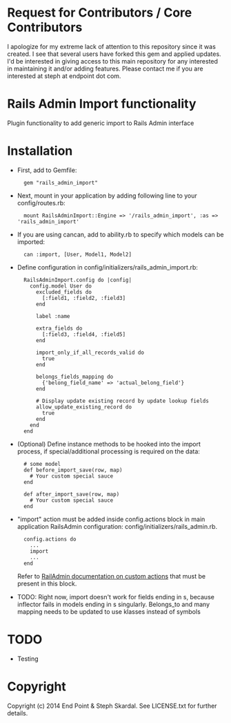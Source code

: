Request for Contributors / Core Contributors
========

I apologize for my extreme lack of attention to this repository since it was created. I see that several users have forked this gem and applied updates. I'd be interested in giving access to this main repository for any interested in maintaining it and/or adding features. Please contact me if you are interested at steph at endpoint dot com. 


Rails Admin Import functionality
========

Plugin functionality to add generic import to Rails Admin interface

Installation
========

* First, add to Gemfile:
    
        gem "rails_admin_import"

* Next, mount in your application by adding following line to your config/routes.rb:

        mount RailsAdminImport::Engine => '/rails_admin_import', :as => 'rails_admin_import'

* If you are using cancan, add to ability.rb to specify which models can be imported:

        can :import, [User, Model1, Model2]

* Define configuration in config/initializers/rails_admin_import.rb:

        RailsAdminImport.config do |config| 
          config.model User do
            excluded_fields do
              [:field1, :field2, :field3]
            end

            label :name

            extra_fields do
              [:field3, :field4, :field5]
            end

            import_only_if_all_records_valid do
              true
            end

            belongs_fields_mapping do
              {'belong_field_name' => 'actual_belong_field'}
            end

            # Display update existing record by update lookup fields
            allow_update_existing_record do
              true
            end
          end
        end

* (Optional) Define instance methods to be hooked into the import process, if special/additional processing is required on the data:

        # some model
        def before_import_save(row, map)
          # Your custom special sauce          
        end

        def after_import_save(row, map)
          # Your custom special sauce          
        end

* "import" action must be added inside config.actions block in main application RailsAdmin configuration: config/initializers/rails_admin.rb.

        config.actions do
          ...
          import
          ...
        end

  Refer to [RailAdmin documentation on custom actions](https://github.com/sferik/rails_admin/wiki/Actions) that must be present in this block.


* TODO: Right now, import doesn't work for fields ending in s, because inflector fails in models ending in s singularly. Belongs_to and many
  mapping needs to be updated to use klasses instead of symbols

TODO
========

* Testing

Copyright
========

Copyright (c) 2014 End Point & Steph Skardal. See LICENSE.txt for further details.
